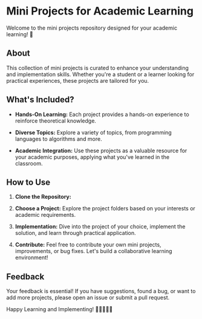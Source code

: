 # Mini Projects for Academic Learning

Welcome to the mini projects repository designed for your academic learning! 🚀

## About

This collection of mini projects is curated to enhance your understanding and implementation skills. Whether you're a student or a learner looking for practical experiences, these projects are tailored for you.

## What's Included?

- **Hands-On Learning:** Each project provides a hands-on experience to reinforce theoretical knowledge.

- **Diverse Topics:** Explore a variety of topics, from programming languages to algorithms and more.

- **Academic Integration:** Use these projects as a valuable resource for your academic purposes, applying what you've learned in the classroom.

## How to Use

1. **Clone the Repository:**

2. **Choose a Project:**
Explore the project folders based on your interests or academic requirements.

3. **Implementation:**
Dive into the project of your choice, implement the solution, and learn through practical application.

4. **Contribute:**
Feel free to contribute your own mini projects, improvements, or bug fixes. Let's build a collaborative learning environment!

## Feedback

Your feedback is essential! If you have suggestions, found a bug, or want to add more projects, please open an issue or submit a pull request.

Happy Learning and Implementing! 🚀👨‍💻👩‍💻
